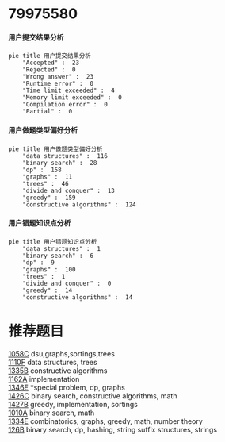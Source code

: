 # 79975580

<!-- tabs:start -->



#### **用户提交结果分析**

```mermaid
pie title 用户提交结果分析
    "Accepted" :  23
    "Rejected" :  0
    "Wrong answer" :  23
    "Runtime error" :  0
    "Time limit exceeded" :  4
    "Memory limit exceeded" :  0
    "Compilation error" :  0
    "Partial" :  0
```

#### **用户做题类型偏好分析**

```mermaid
pie title 用户做题类型偏好分析
    "data structures" :  116
    "binary search" :  28
    "dp" :  158
    "graphs" :  11
    "trees" :  46
    "divide and conquer" :  13
    "greedy" :  159
    "constructive algorithms" :  124
```
#### **用户错题知识点分析**

```mermaid
pie title 用户错题知识点分析
    "data structures" :  1
    "binary search" :  6
    "dp" :  9
    "graphs" :  100
    "trees" :  1
    "divide and conquer" :  0
    "greedy" :  14
    "constructive algorithms" :  14
```



<!-- tabs:end -->
# 推荐题目
[1058C](https://codeforces.com/contest/1058/problem/C)		dsu,graphs,sortings,trees		  
[1110F](https://codeforces.com/contest/1110/problem/F)		data structures,
                        trees		  
[1335B](https://codeforces.com/contest/1335/problem/B)		constructive algorithms		  
[1162A](https://codeforces.com/contest/1162/problem/A)		implementation		  
[1346E](https://codeforces.com/contest/1346/problem/E)		*special problem,
                        dp,
                        graphs		  
[1426C](https://codeforces.com/contest/1426/problem/C)		binary search,
                        constructive algorithms,
                        math		  
[1427B](https://codeforces.com/contest/1427/problem/B)		greedy,
                        implementation,
                        sortings		  
[1010A](https://codeforces.com/contest/1010/problem/A)		binary search,
                        math		  
[1334E](https://codeforces.com/contest/1334/problem/E)		combinatorics,
                        graphs,
                        greedy,
                        math,
                        number theory		  
[126B](https://codeforces.com/contest/126/problem/B)		binary search,
                        dp,
                        hashing,
                        string suffix structures,
                        strings		  
